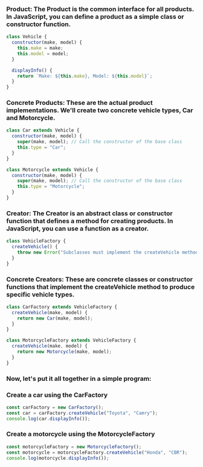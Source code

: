 ### Product: The Product is the common interface for all products. In JavaScript, you can define a product as a simple class or constructor function.


```js
class Vehicle {
  constructor(make, model) {
    this.make = make;
    this.model = model;
  }

  displayInfo() {
    return `Make: ${this.make}, Model: ${this.model}`;
  }
}
```
### Concrete Products: These are the actual product implementations. We'll create two concrete vehicle types, Car and Motorcycle.

```js
class Car extends Vehicle {
  constructor(make, model) {
    super(make, model); // Call the constructor of the base class
    this.type = "Car";
  }
}

class Motorcycle extends Vehicle {
  constructor(make, model) {
    super(make, model); // Call the constructor of the base class
    this.type = "Motorcycle";
  }
}
```

### Creator: The Creator is an abstract class or constructor function that defines a method for creating products. In JavaScript, you can use a function as a creator.

```js
class VehicleFactory {
  createVehicle() {
    throw new Error("Subclasses must implement the createVehicle method.");
  }
}
```

### Concrete Creators: These are concrete classes or constructor functions that implement the createVehicle method to produce specific vehicle types.

```js
class CarFactory extends VehicleFactory {
  createVehicle(make, model) {
    return new Car(make, model);
  }
}

class MotorcycleFactory extends VehicleFactory {
  createVehicle(make, model) {
    return new Motorcycle(make, model);
  }
}
```
### Now, let's put it all together in a simple program:

### Create a car using the CarFactory
```js
const carFactory = new CarFactory();
const car = carFactory.createVehicle("Toyota", "Camry");
console.log(car.displayInfo());
```

### Create a motorcycle using the MotorcycleFactory
```js
const motorcycleFactory = new MotorcycleFactory();
const motorcycle = motorcycleFactory.createVehicle("Honda", "CBR");
console.log(motorcycle.displayInfo());
```